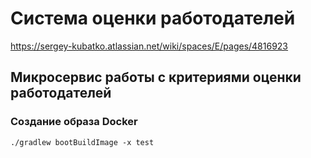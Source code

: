 # Система оценки работодателей
https://sergey-kubatko.atlassian.net/wiki/spaces/E/pages/4816923

## Микросервис работы с критериями оценки работодателей

### Создание образа Docker

    ./gradlew bootBuildImage -x test
